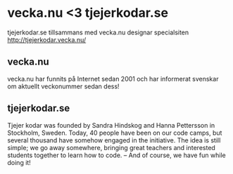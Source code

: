 # vecka.nu &lt;3 tjejerkodar.se

tjejerkodar.se tillsammans med vecka.nu designar specialsiten http://tjejerkodar.vecka.nu/

## vecka.nu
vecka.nu har funnits på Internet sedan 2001 och har informerat svenskar om aktuellt veckonummer sedan dess!

## tjejerkodar.se
Tjejer kodar was founded by Sandra Hindskog and Hanna Pettersson in Stockholm, Sweden.
Today, 40 people have been on our code camps, but several thousand have somehow engaged in the initiative.
The idea is still simple; we go away somewhere, bringing great teachers and interested students together to
learn how to code. – And of course, we have fun while doing it!